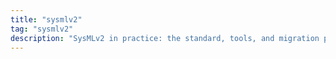 ```yaml
---
title: "sysmlv2"
tag: "sysmlv2"
description: "SysMLv2 in practice: the standard, tools, and migration paths—with a focus on open‑source implementations and interoperability."
---
```

